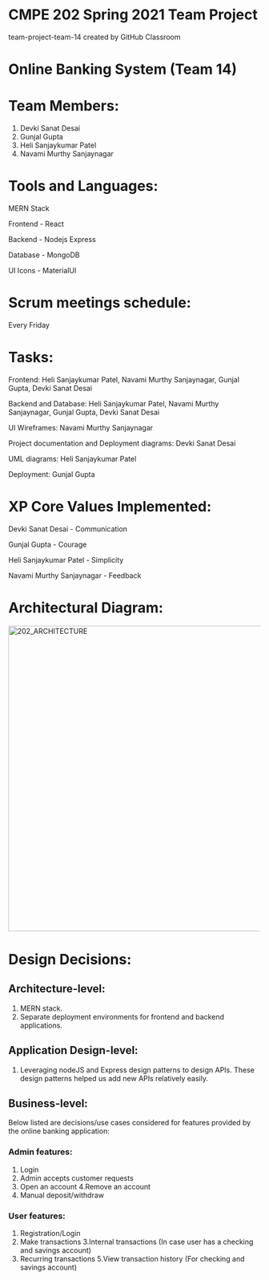 # CMPE 202 Spring 2021 Team Project
team-project-team-14 created by GitHub Classroom

# Online Banking System (Team 14)

# Team Members:
1. Devki Sanat Desai
2. Gunjal Gupta
3. Heli Sanjaykumar Patel
4. Navami Murthy Sanjaynagar

# Tools and Languages:
MERN Stack

Frontend - React 

Backend - Nodejs Express

Database - MongoDB

UI Icons - MaterialUI

# Scrum meetings schedule:
Every Friday

# Tasks:
Frontend: Heli Sanjaykumar Patel, Navami Murthy Sanjaynagar, Gunjal Gupta,  Devki Sanat Desai

Backend and Database: Heli Sanjaykumar Patel, Navami Murthy Sanjaynagar, Gunjal Gupta,  Devki Sanat Desai

UI Wireframes: Navami Murthy Sanjaynagar

Project documentation and Deployment diagrams: Devki Sanat Desai

UML diagrams: Heli Sanjaykumar Patel

Deployment: Gunjal Gupta

# XP Core Values Implemented:
Devki Sanat Desai - Communication

Gunjal Gupta - Courage

Heli Sanjaykumar Patel - Simplicity

Navami Murthy Sanjaynagar - Feedback

# Architectural Diagram:

<img width="610" alt="202_ARCHITECTURE" src="https://user-images.githubusercontent.com/78130620/117390996-fb108c00-aea3-11eb-9e1d-3eb01793d210.png">

# Design Decisions:

## Architecture-level:
1. MERN stack.
2. Separate deployment environments for frontend and backend applications.

## Application Design-level:
1. Leveraging nodeJS and Express design patterns to design APIs. These design patterns helped us add new APIs relatively easily.

## Business-level: 
Below listed are decisions/use cases considered for features provided by the online banking application: 
### Admin features:
1. Login
2. Admin accepts customer requests
3. Open an account
4.Remove an account
5. Manual deposit/withdraw
### User features:
1. Registration/Login
2. Make transactions
3.Internal transactions (In case user has a checking and savings account)
4. Recurring transactions
5.View transaction history (For checking and savings account)


